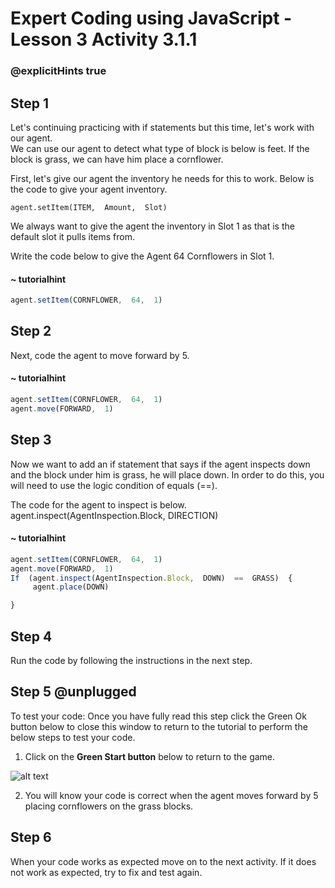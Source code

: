 # Expert Coding using JavaScript - Lesson 3 Activity 3.1.1
### @explicitHints true

## Step 1

Let's continuing practicing with if statements but this time, let's work with our agent.  
We can use our agent to detect what type of block is below is feet.  If the block is grass, we can have him place a cornflower. 

First, let's give our agent the inventory he needs for this to work.  Below is the code to give your agent inventory. 

    agent.setItem(ITEM,  Amount,  Slot)

We always want to give the agent the inventory in Slot 1 as that is the default slot it pulls items from. 

Write the code below to give the Agent 64 Cornflowers in Slot 1. 

#### ~ tutorialhint

```javascript
agent.setItem(CORNFLOWER,  64,  1)

```

## Step 2

Next, code the agent to move forward by 5.  

#### ~ tutorialhint

```javascript
agent.setItem(CORNFLOWER,  64,  1)
agent.move(FORWARD,  1)
```

## Step 3

Now we want to add an if statement that says if the agent inspects down and the block under him is grass, he will place down. 
In order to do this, you will need to use the logic condition of equals (==).  

The code for the agent to inspect is below. 
agent.inspect(AgentInspection.Block, DIRECTION)

#### ~ tutorialhint

```javascript
agent.setItem(CORNFLOWER,  64,  1)
agent.move(FORWARD,  1)
If  (agent.inspect(AgentInspection.Block,  DOWN)  ==  GRASS)  {
	 agent.place(DOWN)

}
```

## Step 4

Run the code by following the instructions in the next step.

## Step 5 @unplugged

To test your code:
Once you have fully read this step click the Green Ok button below to close this window to return to the tutorial to perform the below steps to test your code.

1. Click on the **Green Start button** below to return to the game.

  

![alt text](https://expertjs.codingcredentials.com/Lesson1/1.1/1.JPG?raw=true  "Start")

2.  You will know your code is correct when the agent moves forward by 5 placing cornflowers on the grass blocks. 

## Step 6

When your code works as expected move on to the next activity.
If it does not work as expected, try to fix and test again.